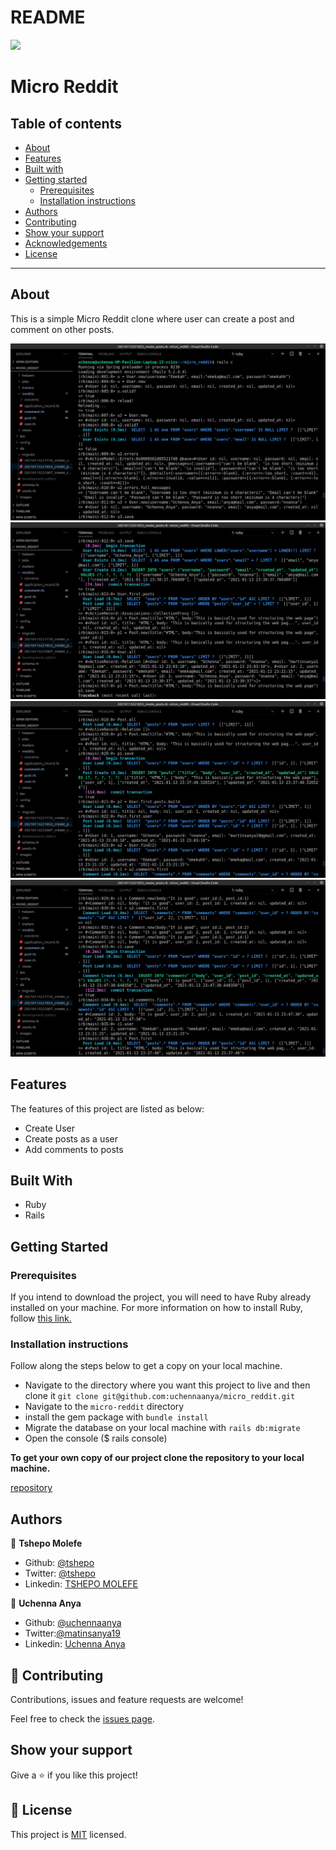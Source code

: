 # README

![](https://img.shields.io/badge/Microverse-blueviolet)

# Micro Reddit

## Table of contents

- [About](#about)
- [Features](#features)
- [Built with](#built-with)
- [Getting started](#getting-started)
  * [Prerequisites](#prerequisites)
  * [Installation instructions](#installation-instructions)
- [Authors](#authors)
- [Contributing](#-contributing)
- [Show your support](#show-your-support)
- [Acknowledgements](#acknowledgments)
- [License](#-license)

---

## About

This is a simple Micro Reddit clone where user can create a post and comment on other posts.

![Screenshot of console](./images/screen1.png)
![Screenshot of console](./images/screen2.png)
![Screenshot of console](./images/screen3.png)
![Screenshot of console](./images/screen4.png)

## Features

The features of this project are listed as below:

- Create User
- Create posts as a user
- Add comments to posts

## Built With

- Ruby
- Rails

## Getting Started

### Prerequisites

If you intend to download the project, you will need to have Ruby already installed on your machine. For more information on how to install Ruby, follow [this link.](https://www.ruby-lang.org/en/downloads/)

### Installation instructions

Follow along the steps below to get a copy on your local machine.

- Navigate to the directory where you want this project to live and then clone it `git clone git@github.com:uchennaanya/micro_reddit.git`
- Navigate to the `micro-reddit` directory
- install the gem package with `bundle install`
- Migrate the database on your local machine with `rails db:migrate`
- Open the console ($ rails console)

**To get your own copy of our project clone the repository to your local machine.**

[repository](https://github.com/uchennaanya/micro_reddit)

## Authors

👤 **Tshepo Molefe**

- Github: [@tshepo](https://github.com/TSHEPO-CLOUD)
- Twitter: [@tshepo](https://twitter.com/tshepomolefe)
- Linkedin: [TSHEPO MOLEFE](https://linkedin.com/tshepo-molefe)

👤 **Uchenna Anya**

- Github: [@uchennaanya](https://github.com/uchennaanya)
- Twitter:[@matinsanya19](https://twitter.com/matinsanya19)
- Linkedin: [Uchenna Anya](https://linkedin.com/Uchenna-Anya)


## 🤝 Contributing

Contributions, issues and feature requests are welcome!

Feel free to check the [issues page](https://github.com/uchennaanya/micro_reddit/issues).

## Show your support

Give a ⭐️ if you like this project!


## 📝 License

This project is [MIT](./LICENSE) licensed.
